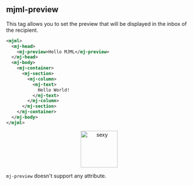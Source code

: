 ## mjml-preview

This tag allows you to set the preview that will be displayed in the inbox of the recipient.

 ```xml
 <mjml>
   <mj-head>
     <mj-preview>Hello MJML</mj-preview>
   </mj-head>
   <mj-body>
     <mj-container>
       <mj-section>
         <mj-column>
           <mj-text>
             Hello World!
           </mj-text>
         </mj-column>
       </mj-section>
     </mj-container>
   </mj-body>
 </mjml>
 ```

<p align="center">
  <a href="https://mjml.io/try-it-live/components/head-preview">
    <img width="100px" src="http://imgh.us/TRYITLIVE.svg" alt="sexy" />
  </a>
</p>

`mj-preview` doesn't support any attribute.
